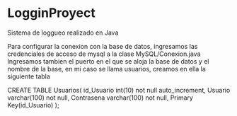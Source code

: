 # LogginProyect
Sistema de loggueo realizado en Java

Para configurar la conexion con la base de datos, ingresamos las credenciales de acceso de mysql a la clase MySQL/Conexion.java
Ingresamos tambien el puerto en el que se aloja la base de datos y el nombre de la base, en mi caso se llama usuarios, creamos en ella la siguiente tabla

CREATE TABLE Usuarios(
id_Usuario int(10) not null auto_increment,
Usuario varchar(100) not null,
Contrasena varchar(100) not null,
Primary Key(id_Usuario)
);
